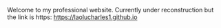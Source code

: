 Welcome to my professional website. Currently under reconstruction but the link is https: https://laolucharles1.github.io
